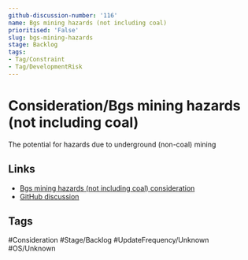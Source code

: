 ```yaml
---
github-discussion-number: '116'
name: Bgs mining hazards (not including coal)
prioritised: 'False'
slug: bgs-mining-hazards
stage: Backlog
tags:
- Tag/Constraint
- Tag/DevelopmentRisk
---
```


# Consideration/Bgs mining hazards (not including coal)

The potential for hazards due to underground (non-coal) mining

## Links

* [Bgs mining hazards (not including coal) consideration](https://design.planning.data.gov.uk/planning-consideration/bgs-mining-hazards)
* [GitHub discussion](https://github.com/digital-land/data-standards-backlog/discussions/116)

## Tags

#Consideration #Stage/Backlog #UpdateFrequency/Unknown #OS/Unknown